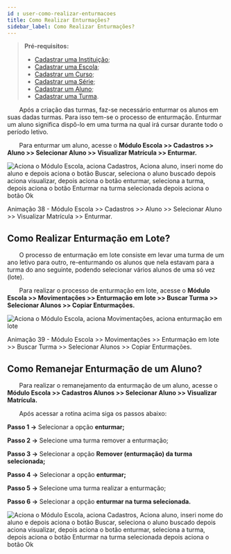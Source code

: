 ```yaml
---
id : user-como-realizar-enturmacoes
title: Como Realizar Enturmações?
sidebar_label: Como Realizar Enturmações?
---
```


<div class="justificado">

>**Pré-requisitos:**
>* [Cadastrar uma Instituição]();
>* [Cadastrar uma Escola](user-como-cadastrar-uma-escola);
>* [Cadastrar um Curso](user-como_cadastrar_um_curso);
>* [Cadastrar uma Série](como-cadastrar-series);
>* [Cadastrar um Aluno](user-como-cadastrar-um-aluno);
>* [Cadastrar uma Turma](como-cadastrar-turma).


&nbsp;&nbsp;&nbsp;&nbsp;&nbsp;&nbsp;&nbsp;Após a criação das turmas, faz-se necessário enturmar os alunos em suas dadas turmas. Para isso tem-se o processo de enturmação. Enturmar um aluno significa dispô-lo em uma turma na qual irá cursar durante todo o período letivo.

&nbsp;&nbsp;&nbsp;&nbsp;&nbsp;&nbsp;&nbsp;Para enturmar um aluno, acesse o **Módulo Escola >> Cadastros >> Aluno >> Selecionar Aluno >> Visualizar Matrícula >> Enturmar.**

![Aciona o Módulo Escola, aciona Cadastros, Aciona aluno, inseri nome do aluno e depois aciona o botão Buscar, seleciona o aluno buscado depois aciona visualizar, depois aciona o botão enturmar, seleciona a turma, depois aciona o botão Enturmar na turma selecionada depois aciona o botão Ok](/img/user-docs/enturmacao_aluno.gif)

<p class="centerText"> Animação 38 - Módulo Escola >> Cadastros >> Aluno >> Selecionar Aluno >> Visualizar Matrícula >> Enturmar.</p>

## Como Realizar Enturmação em Lote?

&nbsp;&nbsp;&nbsp;&nbsp;&nbsp;&nbsp;&nbsp;O processo de enturmação em lote consiste em levar uma turma de um ano letivo para outro, re-enturmando os alunos que nela estavam para a turma do ano seguinte, podendo selecionar vários alunos de uma só vez (lote).

&nbsp;&nbsp;&nbsp;&nbsp;&nbsp;&nbsp;&nbsp;Para realizar o processo de enturmação em lote, acesse o **Módulo Escola >> Movimentações >> Enturmação em lote >> Buscar Turma >> Selecionar Alunos >> Copiar Enturmações.**

![Aciona o Módulo Escola, aciona Movimentações, aciona enturmação em lote](/img/user-docs/enturmacoes_em_lote.gif)

<p class="centerText">Animação 39 - Módulo Escola >> Movimentações >> Enturmação em lote >> Buscar Turma >> Selecionar Alunos >> Copiar Enturmações.</p>

## Como Remanejar Enturmação de um Aluno?
&nbsp;&nbsp;&nbsp;&nbsp;&nbsp;&nbsp;&nbsp;Para realizar o remanejamento da enturmação de um aluno, acesse o **Módulo Escola >> Cadastros Alunos >> Selecionar Aluno >> Visualizar Matrícula.**


&nbsp;&nbsp;&nbsp;&nbsp;&nbsp;&nbsp;&nbsp;Após acessar a rotina acima siga os passos abaixo:

 **Passo 1  →**  Selecionar a opção **enturmar;**

 **Passo 2  →**  Selecione uma turma remover a enturmação;

 **Passo 3  →**  Selecionar a opção **Remover (enturmação) da turma selecionada;**

 **Passo 4  →**  Selecionar a opção **enturmar;**

 **Passo 5  →**  Selecione uma turma realizar a enturmação;

 **Passo 6  →**  Selecionar a opção **enturmar na turma selecionada.**

![Aciona o Módulo Escola, aciona Cadastros, Aciona aluno, inseri nome do aluno e depois aciona o botão Buscar, seleciona o aluno buscado depois aciona visualizar, depois aciona o botão enturmar, seleciona a turma, depois aciona o botão Enturmar na turma selecionada depois aciona o botão Ok](/img/user-docs/enturmacao_aluno.gif)

</div>
